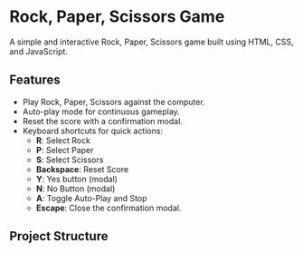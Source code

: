 # Rock, Paper, Scissors Game

A simple and interactive Rock, Paper, Scissors game built using HTML, CSS, and JavaScript.

## Features

- Play Rock, Paper, Scissors against the computer.
- Auto-play mode for continuous gameplay.
- Reset the score with a confirmation modal.
- Keyboard shortcuts for quick actions:
  - **R**: Select Rock
  - **P**: Select Paper
  - **S**: Select Scissors
  - **Backspace**: Reset Score
  - **Y**: Yes button (modal)
  - **N**: No Button (modal)
  - **A**: Toggle Auto-Play and Stop 
  - **Escape**: Close the confirmation modal.

## Project Structure
